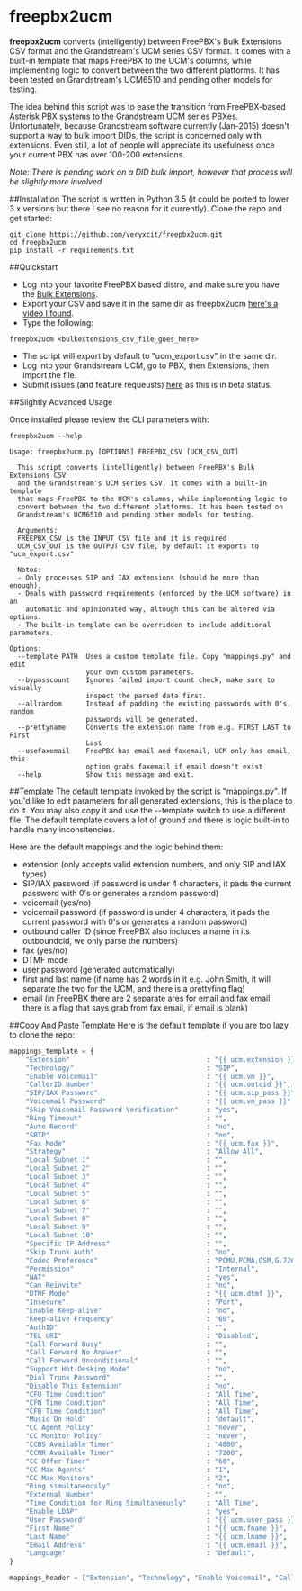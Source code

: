 # freepbx2ucm

**freepbx2ucm** converts (intelligently) between FreePBX's Bulk Extensions CSV format and the Grandstream's UCM series CSV format. It comes with a built-in template that maps FreePBX to the UCM's columns, while implementing logic to convert between the two different platforms. It has been tested on Grandstream's UCM6510 and pending other models for testing.

The idea behind this script was to ease the transition from FreePBX-based Asterisk PBX systems to the Grandstream UCM series PBXes. Unfortunately, because Grandstream software currently (Jan-2015) doesn't support a way to bulk import DIDs, the script is concerned only with extensions. Even still, a lot of people will appreciate its usefulness once your current PBX has over 100-200 extensions.

*Note: There is pending work on a DID bulk import, however that process will be slightly more involved*

##Installation
The script is written in Python 3.5 (it could be ported to lower 3.x versions but there I see no reason for it currently).
Clone the repo and get started:
~~~
git clone https://github.com/veryxcit/freepbx2ucm.git
cd freepbx2ucm
pip install -r requirements.txt
~~~

##Quickstart
* Log into your favorite FreePBX based distro, and make sure you have the [Bulk Extensions](http://wiki.freepbx.org/display/FPG/Bulk+Extensions).
* Export your CSV and save it in the same dir as freepbx2ucm [here's a video I found](https://www.youtube.com/watch?v=TChvvUb7OPghttps://www.youtube.com/watch?v=TChvvUb7OPg).
* Type the following:
~~~
freepbx2ucm <bulkextensions_csv_file_goes_here>
~~~
* The script will export by default to "ucm_export.csv" in the same dir.
* Log into your Grandstream UCM, go to PBX, then Extensions, then import the file.
* Submit issues (and feature requeusts) [here](https://github.com/veryxcit/freepbx2ucm/issues) as this is in beta status.

##Slightly Advanced Usage

Once installed please review the CLI parameters with:
~~~
freepbx2ucm --help

Usage: freepbx2ucm.py [OPTIONS] FREEPBX_CSV [UCM_CSV_OUT]

  This script converts (intelligently) between FreePBX's Bulk Extensions CSV
  and the Grandstream's UCM series CSV. It comes with a built-in template
  that maps FreePBX to the UCM's columns, while implementing logic to
  convert between the two different platforms. It has been tested on
  Grandstream's UCM6510 and pending other models for testing.

  Arguments:
  FREEPBX_CSV is the INPUT CSV file and it is required
  UCM_CSV_OUT is the OUTPUT CSV file, by default it exports to "ucm_export.csv"

  Notes:
  - Only processes SIP and IAX extensions (should be more than enough).
  - Deals with password requirements (enforced by the UCM software) in an
    automatic and opinionated way, altough this can be altered via options.
  - The built-in template can be overridden to include additional parameters.

Options:
  --template PATH  Uses a custom template file. Copy "mappings.py" and edit
                   your own custom parameters.
  --bypasscount    Ignores failed import count check, make sure to visually
                   inspect the parsed data first.
  --allrandom      Instead of padding the existing passwords with 0's, random
                   passwords will be generated.
  --prettyname     Converts the extension name from e.g. FIRST LAST to First
                   Last
  --usefaxemail    FreePBX has email and faxemail, UCM only has email, this
                   option grabs faxemail if email doesn't exist
  --help           Show this message and exit.
~~~

##Template
The default template invoked by the script is "mappings.py". If you'd like to edit parameters for all generated extensions, this is the place to do it. You may also copy it and use the --template switch to use a different file. The default template covers a lot of ground and there is logic built-in to handle many inconsitencies.

Here are the default mappings and the logic behind them:
* extension (only accepts valid extension numbers, and only SIP and IAX types)
* SIP/IAX password (if password is under 4 characters, it pads the current password with 0's or generates a random password)
* voicemail (yes/no)
* voicemail password (if password is under 4 characters, it pads the current password with 0's or generates a random password)
* outbound caller ID (since FreePBX also includes a name in its outboundcid, we only parse the numbers)
* fax (yes/no)
* DTMF mode
* user password (generated automatically)
* first and last name (if name has 2 words in it e.g. John Smith, it will separate the two for the UCM, and there is a prettyfing flag)
* email (in FreePBX there are 2 separate ares for email and fax email, there is a flag that says grab from fax email, if email is blank)

##Copy And Paste Template
Here is the default template if you are too lazy to clone the repo:
~~~python
mappings_template = {
	"Extension"                                  : "{{ ucm.extension }}",
	"Technology"                                 : "SIP",
	"Enable Voicemail"                           : "{{ ucm.vm }}",
	"CallerID Number"                            : "{{ ucm.outcid }}",
	"SIP/IAX Password"                           : "{{ ucm.sip_pass }}",
	"Voicemail Password"                         : "{{ ucm.vm_pass }}",
	"Skip Voicemail Password Verification"       : "yes",
	"Ring Timeout"                               : "",
	"Auto Record"                                : "no",
	"SRTP"                                       : "no",
	"Fax Mode"                                   : "{{ ucm.fax }}",
	"Strategy"                                   : "Allow All",
	"Local Subnet 1"                             : "",
	"Local Subnet 2"                             : "",
	"Local Subnet 3"                             : "",
	"Local Subnet 4"                             : "",
	"Local Subnet 5"                             : "",
	"Local Subnet 6"                             : "",
	"Local Subnet 7"                             : "",
	"Local Subnet 8"                             : "",
	"Local Subnet 9"                             : "",
	"Local Subnet 10"                            : "",
	"Specific IP Address"                        : "",
	"Skip Trunk Auth"                            : "no",
	"Codec Preference"                           : "PCMU,PCMA,GSM,G.726,G.722,G.729,H.264,ILBC",
	"Permission"                                 : "Internal",
	"NAT"                                        : "yes",
	"Can Reinvite"                               : "no",
	"DTMF Mode"                                  : "{{ ucm.dtmf }}",
	"Insecure"                                   : "Port",
	"Enable Keep-alive"                          : "no",
	"Keep-alive Frequency"                       : "60",
	"AuthID"                                     : "",
	"TEL URI"                                    : "Disabled",
	"Call Forward Busy"                          : "",
	"Call Forward No Answer"                     : "",
	"Call Forward Unconditional"                 : "",
	"Support Hot-Desking Mode"                   : "no",
	"Dial Trunk Password"                        : "",
	"Disable This Extension"                     : "no",
	"CFU Time Condition"                         : "All Time",
	"CFN Time Condition"                         : "All Time",
	"CFB Time Condition"                         : "All Time",
	"Music On Hold"                              : "default",
	"CC Agent Policy"                            : "never",
	"CC Monitor Policy"                          : "never",
	"CCBS Available Timer"                       : "4800",
	"CCNR Available Timer"                       : "7200",
	"CC Offer Timer"                             : "60",
	"CC Max Agents"                              : "1",
	"CC Max Monitors"                            : "2",
	"Ring simultaneously"                        : "no",
	"External Number"                            : "",
	"Time Condition for Ring Simultaneously"     : "All Time",
	"Enable LDAP"                                : "yes",
	"User Password"                              : "{{ ucm.user_pass }}",
	"First Name"                                 : "{{ ucm.fname }}",
	"Last Name"                                  : "{{ ucm.lname }}",
	"Email Address"                              : "{{ ucm.email }}",
	"Language"                                   : "Default",
}

mappings_header = ["Extension", "Technology", "Enable Voicemail", "CallerID Number", "SIP/IAX Password", "Voicemail Password", "Skip Voicemail Password Verification", "Ring Timeout", "Auto Record", "SRTP", "Fax Mode", "Strategy", "Local Subnet 1", "Local Subnet 2", "Local Subnet 3", "Local Subnet 4", "Local Subnet 5", "Local Subnet 6", "Local Subnet 7", "Local Subnet 8", "Local Subnet 9", "Local Subnet 10", "Specific IP Address", "Skip Trunk Auth", "Codec Preference", "Permission", "NAT", "Can Reinvite", "DTMF Mode", "Insecure", "Enable Keep-alive", "Keep-alive Frequency", "AuthID", "TEL URI", "Call Forward Busy", "Call Forward No Answer", "Call Forward Unconditional", "Support Hot-Desking Mode", "Dial Trunk Password", "Disable This Extension", "CFU Time Condition", "CFN Time Condition", "CFB Time Condition", "Music On Hold", "CC Agent Policy", "CC Monitor Policy", "CCBS Available Timer", "CCNR Available Timer", "CC Offer Timer", "CC Max Agents", "CC Max Monitors", "Ring simultaneously", "External Number", "Time Condition for Ring Simultaneously", "Enable LDAP", "User Password", "First Name", "Last Name", "Email Address", "Language"]
~~~

